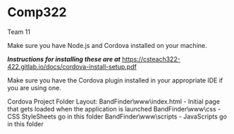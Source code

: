 # Comp322
Team 11

Make sure you have Node.js and Cordova installed on your machine.

***Instructions for installing these are at***
https://csteach322-422.gitlab.io/docs/cordova-install-setup.pdf 

Make sure you have the Cordova plugin installed in your appropriate IDE if you are using one.

Cordova Project Folder Layout:
BandFinder\www\index.html - Initial page that gets loaded when the application is launched
BandFinder\www\css - CSS StyleSheets go in this folder
BandFinder\www\scripts - JavaScripts go in this folder
